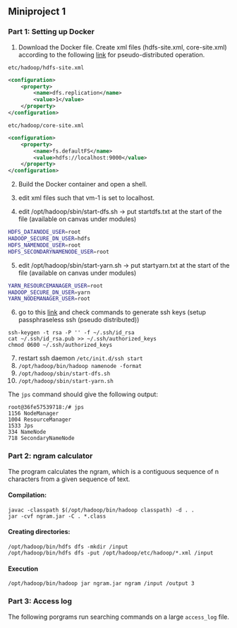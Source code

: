 ## Miniproject 1

### Part 1: Setting up Docker
1. Download the Docker file. Create xml files (hdfs-site.xml, core-site.xml) according to the following [link](https://hadoop.apache.org/docs/stable/hadoop-project-dist/hadoop-common/SingleCluster.html) for pseudo-distributed operation.

`etc/hadoop/hdfs-site.xml`
```xml
<configuration>
    <property>
        <name>dfs.replication</name>
        <value>1</value>
    </property>
</configuration>
```

`etc/hadoop/core-site.xml`
```xml
<configuration>
    <property>
        <name>fs.defaultFS</name>
        <value>hdfs://localhost:9000</value>
    </property>
</configuration>
```


2. Build the Docker container and open a shell.

3. edit xml files such that vm-1 is set to localhost. 

4. edit /opt/hadoop/sbin/start-dfs.sh -> put startdfs.txt at the start of the file (available on canvas under modules)
```bash
HDFS_DATANODE_USER=root
HADOOP_SECURE_DN_USER=hdfs
HDFS_NAMENODE_USER=root
HDFS_SECONDARYNAMENODE_USER=root
```

5. edit /opt/hadoop/sbin/start-yarn.sh -> put startyarn.txt at the start of the file (available on canvas under modules)
```bash
YARN_RESOURCEMANAGER_USER=root
HADOOP_SECURE_DN_USER=yarn
YARN_NODEMANAGER_USER=root
```
6. go to this [link](https://hadoop.apache.org/docs/stable/hadoop-project-dist/hadoop-common/SingleCluster.html) and check commands to generate ssh keys (setup passphraseless ssh (pseudo distributed)) 

```shell
ssh-keygen -t rsa -P '' -f ~/.ssh/id_rsa
cat ~/.ssh/id_rsa.pub >> ~/.ssh/authorized_keys
chmod 0600 ~/.ssh/authorized_keys
```

7. restart ssh daemon `/etc/init.d/ssh start`
8. `/opt/hadoop/bin/hadoop namenode -format`
9. `/opt/hadoop/sbin/start-dfs.sh`
10. `/opt/hadoop/sbin/start-yarn.sh`

The `jps` command should give the following output:
```shell
root@36fe57539718:/# jps
1156 NodeManager
1004 ResourceManager
1533 Jps
334 NameNode
718 SecondaryNameNode
```

### Part 2: ngram calculator
The program calculates the ngram, which is a contiguous sequence of n characters from a given sequence of text. 

#### Compilation:
```shell
javac -classpath $(/opt/hadoop/bin/hadoop classpath) -d . .
jar -cvf ngram.jar -C . *.class
```

#### Creating directories:
```shell
/opt/hadoop/bin/hdfs dfs -mkdir /input
/opt/hadoop/bin/hdfs dfs -put /opt/hadoop/etc/hadoop/*.xml /input 
```

#### Execution
```shell
/opt/hadoop/bin/hadoop jar ngram.jar ngram /input /output 3
```

### Part 3: Access log
The following porgrams run searching commands on a large `access_log` file.


